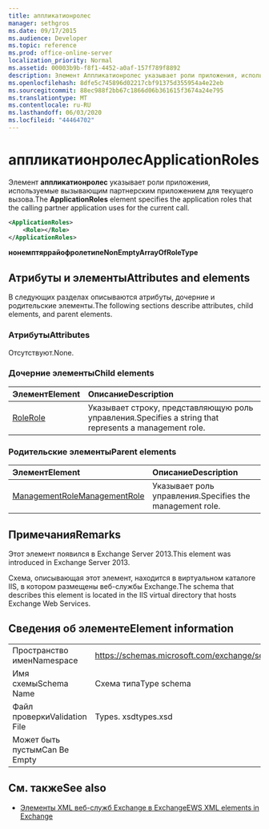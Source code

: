 ```yaml
---
title: аппликатионролес
manager: sethgros
ms.date: 09/17/2015
ms.audience: Developer
ms.topic: reference
ms.prod: office-online-server
localization_priority: Normal
ms.assetid: 00003b9b-f8f1-4452-a0af-157f789f8892
description: Элемент Аппликатионролес указывает роли приложения, используемые вызывающим партнерским приложением для текущего вызова.
ms.openlocfilehash: 8dfe5c745896d02217cbf91375d355954a4e22eb
ms.sourcegitcommit: 88ec988f2bb67c1866d06b361615f3674a24e795
ms.translationtype: MT
ms.contentlocale: ru-RU
ms.lasthandoff: 06/03/2020
ms.locfileid: "44464702"
---
```

# <a name="applicationroles"></a><span data-ttu-id="64079-103">аппликатионролес</span><span class="sxs-lookup"><span data-stu-id="64079-103">ApplicationRoles</span></span>

<span data-ttu-id="64079-104">Элемент **аппликатионролес** указывает роли приложения, используемые вызывающим партнерским приложением для текущего вызова.</span><span class="sxs-lookup"><span data-stu-id="64079-104">The **ApplicationRoles** element specifies the application roles that the calling partner application uses for the current call.</span></span> 
  
```XML
<ApplicationRoles>
    <Role></Role>
</ApplicationRoles>
```

 <span data-ttu-id="64079-105">**нонемптяррайофролетипе**</span><span class="sxs-lookup"><span data-stu-id="64079-105">**NonEmptyArrayOfRoleType**</span></span>
## <a name="attributes-and-elements"></a><span data-ttu-id="64079-106">Атрибуты и элементы</span><span class="sxs-lookup"><span data-stu-id="64079-106">Attributes and elements</span></span>

<span data-ttu-id="64079-107">В следующих разделах описываются атрибуты, дочерние и родительские элементы.</span><span class="sxs-lookup"><span data-stu-id="64079-107">The following sections describe attributes, child elements, and parent elements.</span></span>
  
### <a name="attributes"></a><span data-ttu-id="64079-108">Атрибуты</span><span class="sxs-lookup"><span data-stu-id="64079-108">Attributes</span></span>

<span data-ttu-id="64079-109">Отсутствуют.</span><span class="sxs-lookup"><span data-stu-id="64079-109">None.</span></span>
  
### <a name="child-elements"></a><span data-ttu-id="64079-110">Дочерние элементы</span><span class="sxs-lookup"><span data-stu-id="64079-110">Child elements</span></span>

|<span data-ttu-id="64079-111">**Элемент**</span><span class="sxs-lookup"><span data-stu-id="64079-111">**Element**</span></span>|<span data-ttu-id="64079-112">**Описание**</span><span class="sxs-lookup"><span data-stu-id="64079-112">**Description**</span></span>|
|:-----|:-----|
|[<span data-ttu-id="64079-113">Role</span><span class="sxs-lookup"><span data-stu-id="64079-113">Role</span></span>](role.md) <br/> |<span data-ttu-id="64079-114">Указывает строку, представляющую роль управления.</span><span class="sxs-lookup"><span data-stu-id="64079-114">Specifies a string that represents a management role.</span></span>  <br/> |
   
### <a name="parent-elements"></a><span data-ttu-id="64079-115">Родительские элементы</span><span class="sxs-lookup"><span data-stu-id="64079-115">Parent elements</span></span>

|<span data-ttu-id="64079-116">**Элемент**</span><span class="sxs-lookup"><span data-stu-id="64079-116">**Element**</span></span>|<span data-ttu-id="64079-117">**Описание**</span><span class="sxs-lookup"><span data-stu-id="64079-117">**Description**</span></span>|
|:-----|:-----|
|[<span data-ttu-id="64079-118">ManagementRole</span><span class="sxs-lookup"><span data-stu-id="64079-118">ManagementRole</span></span>](managementrole.md) <br/> |<span data-ttu-id="64079-119">Указывает роль управления.</span><span class="sxs-lookup"><span data-stu-id="64079-119">Specifies the management role.</span></span>  <br/> |
   
## <a name="remarks"></a><span data-ttu-id="64079-120">Примечания</span><span class="sxs-lookup"><span data-stu-id="64079-120">Remarks</span></span>

<span data-ttu-id="64079-121">Этот элемент появился в Exchange Server 2013.</span><span class="sxs-lookup"><span data-stu-id="64079-121">This element was introduced in Exchange Server 2013.</span></span>
  
<span data-ttu-id="64079-122">Схема, описывающая этот элемент, находится в виртуальном каталоге IIS, в котором размещены веб-службы Exchange.</span><span class="sxs-lookup"><span data-stu-id="64079-122">The schema that describes this element is located in the IIS virtual directory that hosts Exchange Web Services.</span></span>
  
## <a name="element-information"></a><span data-ttu-id="64079-123">Сведения об элементе</span><span class="sxs-lookup"><span data-stu-id="64079-123">Element information</span></span>

|||
|:-----|:-----|
|<span data-ttu-id="64079-124">Пространство имен</span><span class="sxs-lookup"><span data-stu-id="64079-124">Namespace</span></span>  <br/> |https://schemas.microsoft.com/exchange/services/2006/types  <br/> |
|<span data-ttu-id="64079-125">Имя схемы</span><span class="sxs-lookup"><span data-stu-id="64079-125">Schema Name</span></span>  <br/> |<span data-ttu-id="64079-126">Схема типа</span><span class="sxs-lookup"><span data-stu-id="64079-126">Type schema</span></span>  <br/> |
|<span data-ttu-id="64079-127">Файл проверки</span><span class="sxs-lookup"><span data-stu-id="64079-127">Validation File</span></span>  <br/> |<span data-ttu-id="64079-128">Types. xsd</span><span class="sxs-lookup"><span data-stu-id="64079-128">types.xsd</span></span>  <br/> |
|<span data-ttu-id="64079-129">Может быть пустым</span><span class="sxs-lookup"><span data-stu-id="64079-129">Can Be Empty</span></span>  <br/> ||
   
## <a name="see-also"></a><span data-ttu-id="64079-130">См. также</span><span class="sxs-lookup"><span data-stu-id="64079-130">See also</span></span>

- [<span data-ttu-id="64079-131">Элементы XML веб-служб Exchange в Exchange</span><span class="sxs-lookup"><span data-stu-id="64079-131">EWS XML elements in Exchange</span></span>](ews-xml-elements-in-exchange.md)

